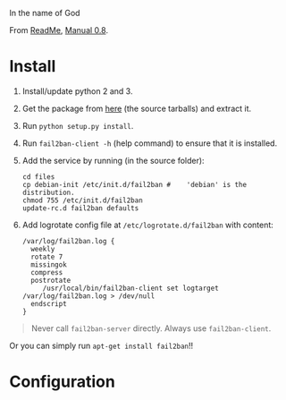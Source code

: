 In the name of God

From [ReadMe](http://www.fail2ban.org/wiki/index.php/Fail2Ban), [Manual 0.8](http://www.fail2ban.org/wiki/index.php/MANUAL_0_8).

# Install

1. Install/update python 2 and 3.

2. Get the package from [here](http://www.fail2ban.org/wiki/index.php/Downloads) (the source tarballs) and extract it.

3. Run `python setup.py install`.

4. Run `fail2ban-client -h` (help command) to ensure that it is installed.

5. Add the service by running (in the source folder):

       cd files
       cp debian-init /etc/init.d/fail2ban # 	'debian' is the distribution.
       chmod 755 /etc/init.d/fail2ban
       update-rc.d fail2ban defaults

6. Add logrotate config file at `/etc/logrotate.d/fail2ban` with content:

   ```
   /var/log/fail2ban.log {
     weekly
     rotate 7
     missingok
     compress
     postrotate
        /usr/local/bin/fail2ban-client set logtarget /var/log/fail2ban.log > /dev/null
     endscript
   }
   ```

>  Never call `fail2ban-server` directly. Always use `fail2ban-client`.

Or you can simply run `apt-get install fail2ban`!!

# Configuration


